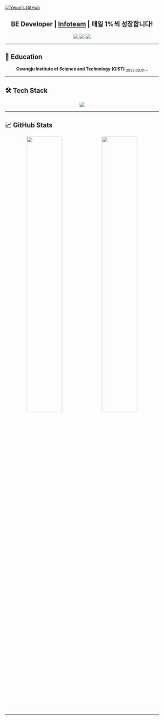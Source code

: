 [![Yejun's GitHub](https://capsule-render.vercel.app/api?type=waving&height=200&color=gradient&customColorList=4&text=Yejun's%20GitHub&fontSize=50&animation=twinkling&fontAlign=73&fontAlignY=38)](https://github.com/BJDG-CM)

<div align="center">
  
## **BE Developer | [Infoteam](https://github.com/gsainfoteam) | 매일 1%씩 성장합니다!**

<a href="mailto:yejun_lee@gm.gist.ac.kr">
  <img src="https://img.shields.io/badge/GIST Mail-C4473C?style=for-the-badge&logo=mail.ru&logoColor=white">
</a>
<a href="mailto:yejuneric@gmail.com]"><img src="https://img.shields.io/badge/Gmail-EA4335?style=for-the-badge&logo=Gmail&logoColor=white"></a>
<a href="https://github.com/BJDG-CM" target="_blank"><img src="https://img.shields.io/badge/GitHub-181717?style=for-the-badge&logo=GitHub&logoColor=white"></a>

</div>

---

## 🏫 Education

<div align="center">
  
**Gwangju Institute of Science and Technology (GIST)**  <sub>2025.03.01 ~</sub>

</div>

---

## 🛠 Tech Stack

<div align="center">
  <img src="https://skillicons.dev/icons?i=py,c,html,css,js,ts,nodejs,nestjs,git,github,vscode,visualstudio,latex,obsidian" />
</div>

---

## 📈 GitHub Stats

<div align="center">

<img src="https://github-readme-stats.vercel.app/api?username=BJDG-CM&show_icons=true&theme=aura&hide_border=true&rank_icon=percentile" width="48%"/>
<img src="https://github-readme-stats.vercel.app/api/top-langs/?username=BJDG-CM&layout=compact&theme=aura&hide_border=true&langs_count=6" width="48%"/>
</div>

---


